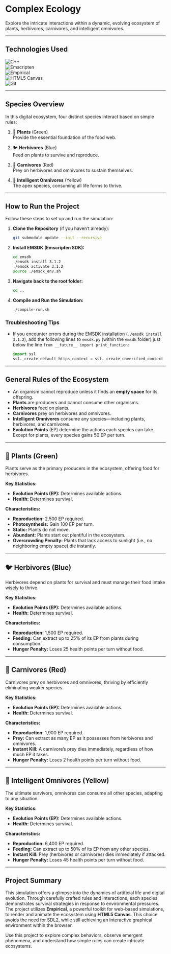 
# **Complex Ecology**  
Explore the intricate interactions within a dynamic, evolving ecosystem of plants, herbivores, carnivores, and intelligent omnivores.  

---

## **Technologies Used**  

![C++](https://img.shields.io/badge/Language-C++-blue)  
![Emscripten](https://img.shields.io/badge/Compiler-Emscripten-orange)  
![Empirical](https://img.shields.io/badge/Library-Empirical-green)  
![HTML5 Canvas](https://img.shields.io/badge/Graphics-HTML5--Canvas-red)  
![Git](https://img.shields.io/badge/VersionControl-Git-lightgrey)

---

## **Species Overview**

In this digital ecosystem, four distinct species interact based on simple rules:

1. 🌿 **Plants** (Green)  
   Provide the essential foundation of the food web.
   
2. 🐦 **Herbivores** (Blue)  
   Feed on plants to survive and reproduce.
   
3. 🦊 **Carnivores** (Red)  
   Prey on herbivores and omnivores to sustain themselves.
   
4. 🧠 **Intelligent Omnivores** (Yellow)  
   The apex species, consuming all life forms to thrive.

---

## **How to Run the Project**

Follow these steps to set up and run the simulation:

1. **Clone the Repository** (if you haven’t already):
   ```bash
   git submodule update --init --recursive
   ```

2. **Install EMSDK (Emscripten SDK):**
   ```bash
   cd emsdk
   ./emsdk install 3.1.2
   ./emsdk activate 3.1.2
   source ./emsdk_env.sh
   ```

3. **Navigate back to the root folder:**
   ```bash
   cd ..
   ```

4. **Compile and Run the Simulation:**
   ```bash
   ./compile-run.sh
   ```

### **Troubleshooting Tips**

- If you encounter errors during the EMSDK installation (`./emsdk install 3.1.2`), add the following lines to `emsdk.py` (within the `emsdk` folder) just below the line `from __future__ import print_function`:
   ```python
   import ssl
   ssl._create_default_https_context = ssl._create_unverified_context
   ```

---

## **General Rules of the Ecosystem**

- An organism cannot reproduce unless it finds an **empty space** for its offspring.
- **Plants** are producers and cannot consume other organisms.
- **Herbivores** feed on plants.
- **Carnivores** prey on herbivores and omnivores.
- **Intelligent Omnivores** consume any species—including plants, herbivores, and carnivores.
- **Evolution Points** (EP) determine the actions each species can take. Except for plants, every species gains 50 EP per turn.

---

## 🌿 **Plants (Green)**

Plants serve as the primary producers in the ecosystem, offering food for herbivores.

**Key Statistics:**
- **Evolution Points (EP):** Determines available actions.
- **Health:** Determines survival.

**Characteristics:**
- **Reproduction:** 2,500 EP required.
- **Photosynthesis:** Gain 100 EP per turn.
- **Static:** Plants do not move.
- **Abundant:** Plants start out plentiful in the ecosystem.
- **Overcrowding Penalty:** Plants that lack access to sunlight (i.e., no neighboring empty space) die instantly.

---

## 🐦 **Herbivores (Blue)**

Herbivores depend on plants for survival and must manage their food intake wisely to thrive.

**Key Statistics:**
- **Evolution Points (EP):** Determines available actions.
- **Health:** Determines survival.

**Characteristics:**
- **Reproduction:** 1,500 EP required.
- **Feeding:** Can extract up to 25% of its EP from plants during consumption.
- **Hunger Penalty:** Loses 25 health points per turn without food.

---

## 🦊 **Carnivores (Red)**

Carnivores prey on herbivores and omnivores, thriving by efficiently eliminating weaker species.

**Key Statistics:**
- **Evolution Points (EP):** Determines available actions.
- **Health:** Determines survival.

**Characteristics:**
- **Reproduction:** 1,900 EP required.
- **Prey:** Can extract as many EP as it possesses from herbivores and omnivores.
- **Instant Kill:** A carnivore’s prey dies immediately, regardless of how much EP it takes.
- **Hunger Penalty:** Loses 2 health points per turn without food.

---

## 🧠 **Intelligent Omnivores (Yellow)**

The ultimate survivors, omnivores can consume all other species, adapting to any situation.

**Key Statistics:**
- **Evolution Points (EP):** Determines available actions.
- **Health:** Determines survival.

**Characteristics:**
- **Reproduction:** 6,400 EP required.
- **Feeding:** Can extract up to 50% of its EP from any other species.
- **Instant Kill:** Prey (herbivores or carnivores) dies immediately if attacked.
- **Hunger Penalty:** Loses 45 health points per turn without food.

---

## **Project Summary**

This simulation offers a glimpse into the dynamics of artificial life and digital evolution. Through carefully crafted rules and interactions, each species demonstrates survival strategies in response to environmental pressures. The project utilizes **Empirical**, a powerful toolkit for web-based simulations, to render and animate the ecosystem using **HTML5 Canvas**. This choice avoids the need for SDL2, while still achieving an interactive graphical environment within the browser.

Use this project to explore complex behaviors, observe emergent phenomena, and understand how simple rules can create intricate ecosystems.
